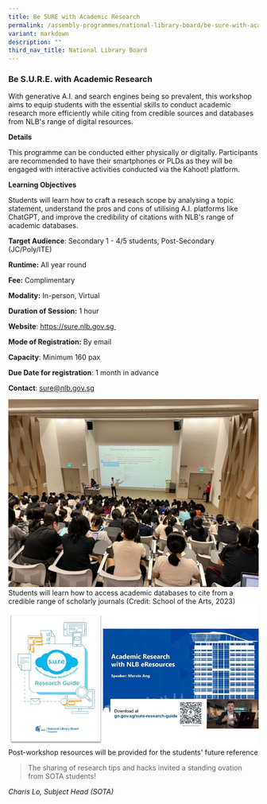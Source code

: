 ```yaml
---
title: Be SURE with Academic Research
permalink: /assembly-programmes/national-library-board/be-sure-with-academic-research/
variant: markdown
description: ""
third_nav_title: National Library Board
---
```

### Be S.U.R.E. with Academic Research

With generative A.I. and search engines being so prevalent, this workshop aims to equip students with the essential skills to conduct academic research more efficiently while citing from credible sources and databases from NLB's range of digital resources.

**Details**

This programme can be conducted either physically or digitally. Participants are recommended to have their smartphones or PLDs as they will be engaged with interactive activities conducted via the Kahoot! platform.

**Learning Objectives**

Students will learn how to craft a reseach scope by analysing a topic statement, understand the pros and cons of utilising A.I. platforms like ChatGPT, and improve the credibility of citations with NLB's range of academic databases.

**Target Audience**: Secondary 1 - 4/5 students, Post-Secondary (JC/Poly/ITE)

**Runtime:** All year round

**Fee:** Complimentary

**Modality:** In-person, Virtual

**Duration of Session:** 1 hour

**Website**: https://sure.nlb.gov.sg 

**Mode of Registration:** By email

**Capacity**: Minimum 160 pax

**Due Date for registration**: 1 month in advance

**Contact**: sure@nlb.gov.sg

![](/images/nlb_Photo_1_SOTA.jpeg)Students will learn how to access academic databases to cite from a credible range of scholarly journals (Credit: School of the Arts, 2023)
![](/images/nlb_Photo_2_Resources.jpg)Post-workshop resources will be provided for the students' future reference

> The sharing of research tips and hacks invited a standing ovation from SOTA students! 

*Charis Lo, Subject Head (SOTA)*